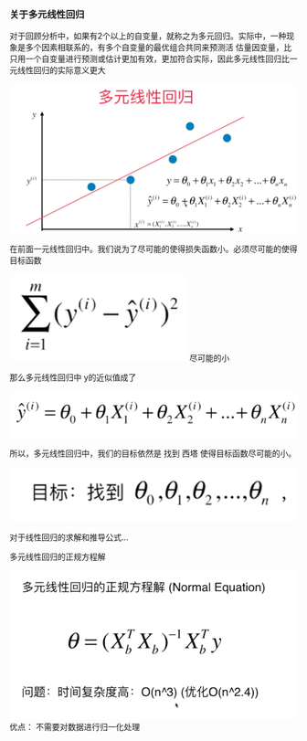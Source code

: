 ### 关于多元线性回归


对于回顾分析中，如果有2个以上的自变量，就称之为多元回归。实际中，一种现象是多个因素相联系的，有多个自变量的最优组合共同来预测活
估量因变量，比只用一个自变量进行预测或估计更加有效，更加符合实际，因此多元线性回归比一元线性回归的实际意义更大

![img_1.png](img/linearRegression/img_1.png)

在前面一元线性回归中。我们说为了尽可能的使得损失函数小。必须尽可能的使得目标函数

![img_2.png](img/linearRegression/img_2.png) 尽可能的小

那么多元线性回归中 y的近似值成了

![img_3.png](img/linearRegression/img_3.png)

所以，多元线性回归中，我们的目标依然是 找到 西塔 使得目标函数尽可能的小。

![img_4.png](img/linearRegression/img_4.png)

对于线性回归的求解和推导公式...

多元线性回归的正规方程解

![img_7.png](img/linearRegression/img_7.png)
优点： 不需要对数据进行归一化处理

